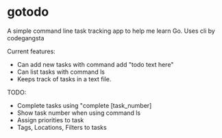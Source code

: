 gotodo
======

A simple command line task tracking app to help me learn Go. Uses cli by codegangsta

Current features:
- Can add new tasks with command add "todo text here"
- Can list tasks with command ls
- Keeps track of tasks in a text file.

TODO:
- Complete tasks using "complete [task_number]
- Show task number when using command ls
- Assign priorities to task
- Tags, Locations, Filters to tasks
